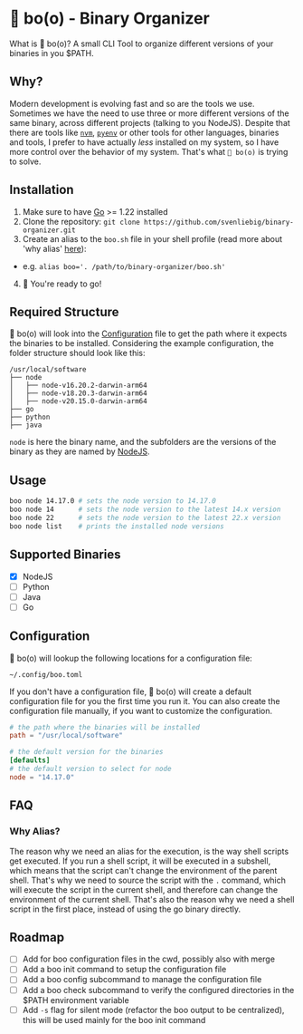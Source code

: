 # 👻 bo(o) - Binary Organizer

What is 👻 bo(o)? A small CLI Tool to organize different versions of your binaries in you $PATH.

## Why?

Modern development is evolving fast and so are the tools we use. Sometimes we have the need to use three or more different versions of the same binary, across different projects (talking to you NodeJS). Despite that there are tools like [`nvm`](https://github.com/nvm-sh/nvm), [`pyenv`](https://github.com/pyenv/pyenv) or other tools for other languages, binaries and tools, I prefer to have actually *less* installed on my system, so I have more control over the behavior of my system. That's what `👻 bo(o)` is trying to solve.

## Installation

1) Make sure to have [Go](https://go.dev/dl/) >= 1.22 installed
2) Clone the repository: `git clone https://github.com/svenliebig/binary-organizer.git`
3) Create an alias to the `boo.sh` file in your shell profile (read more about 'why alias' [here](#why-alias)):
  * e.g. `alias boo='. /path/to/binary-organizer/boo.sh'`
4) 🚀 You're ready to go!

## Required Structure

👻 bo(o) will look into the [Configuration](#configuration) file to get the path where it expects the binaries to be installed. Considering the example configuration, the folder structure should look like this:

```
/usr/local/software
├── node
│   ├── node-v16.20.2-darwin-arm64
│   ├── node-v18.20.3-darwin-arm64
│   ├── node-v20.15.0-darwin-arm64
├── go
├── python
├── java
```

`node` is here the binary name, and the subfolders are the versions of the binary as they are named by [NodeJS](https://nodejs.org/en/download/prebuilt-binaries).

## Usage

```bash
boo node 14.17.0 # sets the node version to 14.17.0
boo node 14      # sets the node version to the latest 14.x version
boo node 22      # sets the node version to the latest 22.x version
boo node list    # prints the installed node versions
```

## Supported Binaries

- [x] NodeJS
- [ ] Python
- [ ] Java
- [ ] Go

## Configuration

👻 bo(o) will lookup the following locations for a configuration file:

```
~/.config/boo.toml
```

If you don't have a configuration file, 👻 bo(o) will create a default configuration file for you the first time you run it. You can also create the configuration file manually, if you want to customize the configuration.

```toml
# the path where the binaries will be installed
path = "/usr/local/software"

# the default version for the binaries
[defaults]
# the default version to select for node
node = "14.17.0"
```

## FAQ

### Why Alias?

The reason why we need an alias for the execution, is the way shell scripts get executed. If you run a shell script, it will be executed in a subshell, which means that the script can't change the environment of the parent shell. That's why we need to source the script with the `.` command, which will execute the script in the current shell, and therefore can change the environment of the current shell. That's also the reason why we need a shell script in the first place, instead of using the go binary directly.

## Roadmap

- [ ] Add for boo configuration files in the cwd, possibly also with merge
- [ ] Add a boo init command to setup the configuration file
- [ ] Add a boo config subcommand to manage the configuration file
- [ ] Add a boo check subcommand to verify the configured directories in the $PATH environment variable
- [ ] Add `-s` flag for silent mode (refactor the boo output to be centralized), this will be used mainly for the boo init command
